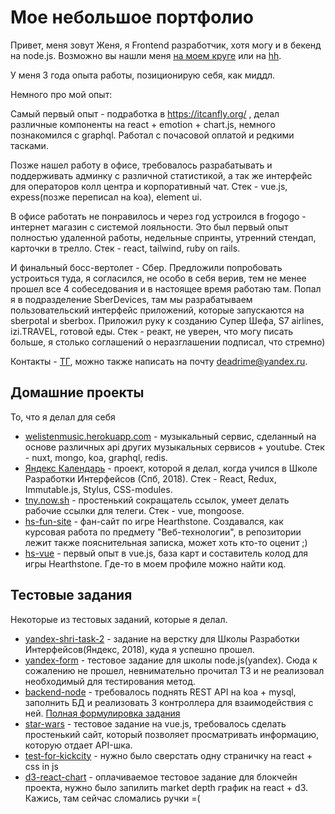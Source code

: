 # Мое небольшое портфолио
Привет, меня зовут Женя, я Frontend разработчик, хотя могу и в бекенд на node.js. Возможно вы нашли меня [на моем круге](https://moikrug.ru/deadrime) или на [hh](https://spb.hh.ru/resume/65d68bacff041d767a0039ed1f336677706571).

У меня 3 года опыта работы, позиционирую себя, как миддл.

Немного про мой опыт:

Самый первый опыт - подработка в https://itcanfly.org/ , делал различные компоненты на react + emotion + chart.js, немного познакомился с graphql. Работал с почасовой оплатой и редкими тасками.

Позже нашел работу в офисе, требовалось разрабатывать и поддерживать админку с различной статистикой, а так же интерфейс для операторов колл центра и корпоративный чат. Стек - vue.js, expess(позже переписал на koa), element ui. 

В офисе работать не понравилось и через год устроился в frogogo - интернет магазин с системой лояльности. Это был первый опыт полностью удаленной работы, недельные спринты, утренний стендап, карточки в трелло. Стек - react, tailwind, ruby on rails.

И финальный босс-вертолет - Сбер. Предложили попробовать устроиться туда, я согласился, не особо в себя верив, тем не менее прошел все 4 собеседования и в настоящее время работаю там. Попал я в подразделение SberDevices, там мы разрабатываем пользовательский интерфейс приложений, которые запускаются на sberpotal и sberbox. Приложил руку к созданию Супер Шефа, S7 airlines, izi.TRAVEL, готовой еды. Стек - реакт, не уверен, что могу писать больше, я столько соглашений о неразглашении подписал, что стремно)

Контакты - [ТГ](https://t.me/deadrime), можно также написать на почту [deadrime@yandex.ru](mailto:deadrime@yandex.ru).

## Домашние проекты
То, что я делал для себя
 * [welistenmusic.herokuapp.com](https://welistenmusic.herokuapp.com) - музыкальный сервиc, сделанный на основе различных api других музыкальных сервисов + youtube. Стек - nuxt, mongo, koa, graphql, redis.
 * [Яндекс Календарь](https://shri-todo.herokuapp.com) - проект, которой я делал, когда учился в Школе Разработки Интерфейсов (Спб, 2018). Стек - React, Redux, Immutable.js, Stylus, CSS-modules.
 * [tny.now.sh](https://tny.now.sh/) - простенький сокращатель ссылок, умеет делать рабочие ссылки для телеги. Стек - vue, mongoose.
 * [hs-fun-site](https://deadrime.github.io/hs-fun-site/) - фан-сайт по игре Hearthstone. Создавался, как курсовая работа по предмету "Веб-технологии", в репозитории лежит также пояснительная записка, может хоть кто-то оценит ;)
 * [hs-vue](https://hs-deckbuilder.now.sh) - первый опыт в vue.js, база карт и составитель колод для игры Hearthstone. Где-то в моем профиле можно найти код.

## Тестовые задания
Некоторые из тестовых заданий, которые я делал.
 * [yandex-shri-task-2](https://yandex-shri-dist-seioxdjyae.now.sh) - задание на верстку для Школы Разработки Интерфейсов(Яндекс, 2018), куда я успешно прошел.
 * [yandex-form](https://deadrime.github.io/yandex-form) - тестовое задание для школы node.js(yandex). Сюда к сожалению не прошел, невнимательно прочитал ТЗ и не реализовал необходимый для тестирования метод.
 * [backend-node](https://github.com/deadrime/testovoe-backend-node) - требовалось поднять REST API на koa + mysql, заполнить БД и реализовать 3 контроллера для взаимодействия с ней. [Полная формулировка задания](https://github.com/deadrime/testovoe-backend-node/blob/master/ТЗ.md)
 * [star-wars](https://github.com/deadrime/star-wars) - тестовое задание на vue.js, требовалось сделать простенький сайт, который позволяет просматривать информацию, которую отдает API-шка. 
 * [test-for-kickcity](https://github.com/deadrime/test-for-kickcity) - нужно было сверстать одну страничку на react + css in js
 * [d3-react-chart](https://github.com/deadrime/d3-react-chart) - оплачиваемое тестовое задание для блокчейн проекта, нужно было запилить market depth график на react + d3. Кажись, там сейчас сломались ручки =(
